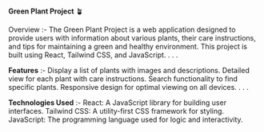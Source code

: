 **Green Plant Project** 🪴

Overview :- 
The Green Plant Project is a web application designed to provide users with information about various plants, 
their care instructions, and tips for maintaining a green and healthy environment. 
This project is built using React, Tailwind CSS, and JavaScript.
.
.
.

**Features** :- 
Display a list of plants with images and descriptions.
Detailed view for each plant with care instructions.
Search functionality to find specific plants.
Responsive design for optimal viewing on all devices.
.
.
.

**Technologies Used** :- 
React: A JavaScript library for building user interfaces.
Tailwind CSS: A utility-first CSS framework for styling.
JavaScript: The programming language used for logic and interactivity.
